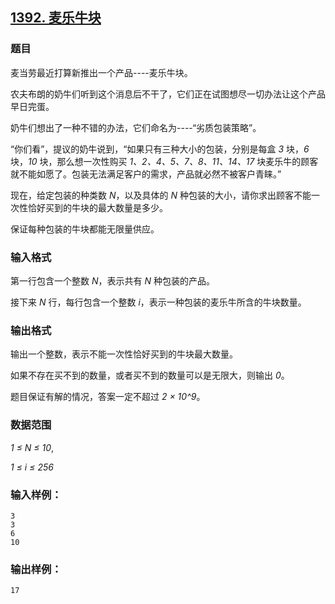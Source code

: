 ## [1392. 麦乐牛块](https://www.acwing.com/problem/content/1394/)

### 题目

麦当劳最近打算新推出一个产品----麦乐牛块。

农夫布朗的奶牛们听到这个消息后不干了，它们正在试图想尽一切办法让这个产品早日完蛋。

奶牛们想出了一种不错的办法，它们命名为----“劣质包装策略”。

“你们看”，提议的奶牛说到，“如果只有三种大小的包装，分别是每盒 *3* 块，*6* 块，*10* 块，那么想一次性购买 *1、2、4、5、7、8、11、14、17* 块麦乐牛的顾客就不能如愿了。包装无法满足客户的需求，产品就必然不被客户青睐。”

现在，给定包装的种类数 *N*，以及具体的 *N* 种包装的大小，请你求出顾客不能一次性恰好买到的牛块的最大数量是多少。

保证每种包装的牛块都能无限量供应。

### 输入格式

第一行包含一个整数 *N*，表示共有 *N* 种包装的产品。

接下来 *N* 行，每行包含一个整数 *i*，表示一种包装的麦乐牛所含的牛块数量。

### 输出格式

输出一个整数，表示不能一次性恰好买到的牛块最大数量。

如果不存在买不到的数量，或者买不到的数量可以是无限大，则输出 *0*。

题目保证有解的情况，答案一定不超过 *2 × 10^9*。

### 数据范围

*1 ≤ N ≤ 10*,

*1 ≤ i ≤ 256*

### 输入样例：

```
3
3
6
10
```

### 输出样例：

```
17
```
